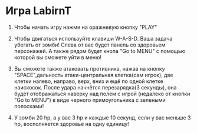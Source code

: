 # Игра LabirnT

1) Чтобы начать игру нажми на оражневую кнопку "PLAY"

2) Чтобы двигаться используйте клавиши W-A-S-D. Ваша задача убегать от зомби! Слева от вас будет панель со здоровьем персонажей. А также рядом будет кнопа "Go to MENU" с помощью которой вы сможете уйти в меню!

3) Вы сможете также атаковать противника, нажав на кнопку "SPACE",дальность атаки-центральная клетка(сам игрок), две клетки    налево, направо, верх, вниз и ещё по одной клетке наискосок. После удара начнётся перезарядка(3 секунды), она будет отображаться наверху над полем с игрой (недалеко от кнопки "Go to MENU") в виде черного прямоугольника с зелеными полосками!

4) У зомби 20 hp, а у вас 3 hp и каждые 10 секунд, если у вас меньше 3 hp, восполняется здоровье на одну единицу!
